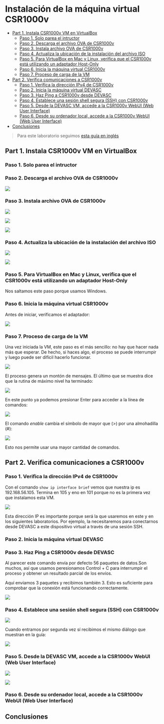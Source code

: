 # Instalación de la máquina virtual CSR1000v <!-- omit in toc -->

- [Part 1. Instala CSR1000v VM en VirtualBox](#part-1-instala-csr1000v-vm-en-virtualbox)
  - [Paso 1. Solo parea el intructor](#paso-1-solo-parea-el-intructor)
  - [Paso 2. Descarga el archivo OVA de CSR1000v](#paso-2-descarga-el-archivo-ova-de-csr1000v)
  - [Paso 3. Instala archivo OVA de CSR1000v](#paso-3-instala-archivo-ova-de-csr1000v)
  - [Paso 4. Actualiza la ubicación de la instalación del archivo ISO](#paso-4-actualiza-la-ubicación-de-la-instalación-del-archivo-iso)
  - [Paso 5. Para VirtualBox en Mac y Linux, verifica que el CSR1000v está utilizando un adaptador Host-Only](#paso-5-para-virtualbox-en-mac-y-linux-verifica-que-el-csr1000v-está-utilizando-un-adaptador-host-only)
  - [Paso 6. Inicia la máquina virtual CSR1000v](#paso-6-inicia-la-máquina-virtual-csr1000v)
  - [Paso 7. Proceso de carga de la VM](#paso-7-proceso-de-carga-de-la-vm)
- [Part 2. Verifica comunicaciones a CSR1000v](#part-2-verifica-comunicaciones-a-csr1000v)
  - [Paso 1. Verifica la dirección IPv4 de CSR1000v](#paso-1-verifica-la-dirección-ipv4-de-csr1000v)
  - [Paso 2. Inicia la máquina virtual DEVASC](#paso-2-inicia-la-máquina-virtual-devasc)
  - [Paso 3. Haz Ping a CSR1000v desde DEVASC](#paso-3-haz-ping-a-csr1000v-desde-devasc)
  - [Paso 4. Establece una sesión shell segura (SSH) con CSR1000v](#paso-4-establece-una-sesión-shell-segura-ssh-con-csr1000v)
  - [Paso 5. Desde la DEVASC VM, accede a la CSR1000v WebUI (Web User Interface)](#paso-5-desde-la-devasc-vm-accede-a-la-csr1000v-webui-web-user-interface)
  - [Paso 6. Desde su ordenador local, accede a la CSR1000v WebUI (Web User Interface)](#paso-6-desde-su-ordenador-local-accede-a-la-csr1000v-webui-web-user-interface)
- [Conclusiones](#conclusiones)

> Para este laboratorio seguimos [esta guía en inglés](https://www.studocu.com/es-mx/document/universidad-nacional-autonoma-de-mexico/ingles/763-lab-automated-testing-using-pyats-and-genie/24191508)

## Part 1. Instala CSR1000v VM en VirtualBox

### Paso 1. Solo parea el intructor

### Paso 2. Descarga el archivo OVA de CSR1000v

![](sources/2023-04-26-22-16-28.png)

### Paso 3. Instala archivo OVA de CSR1000v

![](sources/2023-04-26-22-19-42.png)

![](sources/2023-04-26-22-21-53.png)

![](sources/2023-04-26-22-22-43.png)

### Paso 4. Actualiza la ubicación de la instalación del archivo ISO

![](sources/2023-04-26-22-29-12.png)

![](sources/2023-04-26-22-29-53.png)

### Paso 5. Para VirtualBox en Mac y Linux, verifica que el CSR1000v está utilizando un adaptador Host-Only

Nos saltamos este paso porque usamos Windows.

### Paso 6. Inicia la máquina virtual CSR1000v

Antes de iniciar, verificamos el adaptador:

![](sources/2023-04-27-09-46-16.png)

### Paso 7. Proceso de carga de la VM

Una vez iniciada la VM, este paso es el más sencillo: no hay que hacer nada más que esperar. De hecho, si haces algo, el proceso se puede interrumpir y luego puede ser difícil hacerlo funcionar.

![](sources/2023-04-27-09-49-53.png)

El proceso genera un montón de mensajes. El último que se muestra dice que la rutina de máximo nivel ha terminado:

![](sources/2023-04-27-09-57-57.png)

En este punto ya podemos presionar Enter para acceder a la línea de comandos:

![](sources/2023-04-27-10-00-03.png)

El comando _enable_ cambia el símbolo de mayor que (>) por una almohadilla (#):

![](sources/2023-04-27-10-03-30.png)

Esto nos permite usar una mayor cantidad de comandos.

## Part 2. Verifica comunicaciones a CSR1000v

### Paso 1. Verifica la dirección IPv4 de CSR1000v

Con el comando `show ip interface brief` vemos que nuestra ip es 192.168.56.105. Termina en 105 y eno en 101 porque no es la primera vez que instalamos esta VM.

![](sources/2023-04-27-10-09-06.png)

Esta dirección IP es importante porque será la que usaremos en este y en los siguientes laboratorios. Por ejemplo, la necesitaremos para conectarnos desde DEVASC a este dispositivo virtual a través de una sesión SSH.

### Paso 2. Inicia la máquina virtual DEVASC

### Paso 3. Haz Ping a CSR1000v desde DEVASC

Al parecer este comando envía por defecto 56 paquetes de datos.Son muchos, así que usamos peresionamos Control + C para interrumpir el proceso y obtener un resultado parcial de los envíos.

Aquí enviamos 3 paquetes y recibimos también 3. Esto es suficiente para comprobar que la conexión está funcionando correctamente.

![](sources/2023-04-27-10-24-52.png)


### Paso 4. Establece una sesión shell segura (SSH) con CSR1000v

![](sources/2023-04-27-10-32-45.png)

Cuando entramos por segunda vez sí recibimos el mismo diálogo que muestran en la guía:

![](sources/2023-04-27-10-34-19.png)

### Paso 5. Desde la DEVASC VM, accede a la CSR1000v WebUI (Web User Interface)

![](sources/2023-04-27-10-37-15.png)

![](sources/2023-04-27-10-38-13.png)

### Paso 6. Desde su ordenador local, accede a la CSR1000v WebUI (Web User Interface)

## Conclusiones



